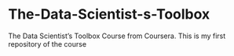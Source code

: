 # The-Data-Scientist-s-Toolbox
The Data Scientist’s Toolbox Course from Coursera.
This is my first repository of the course

